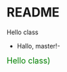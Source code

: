 # README #

Hello class

 - Hallo, master!-

 <p><font size="4" color="green" >Hello class)</font></p>